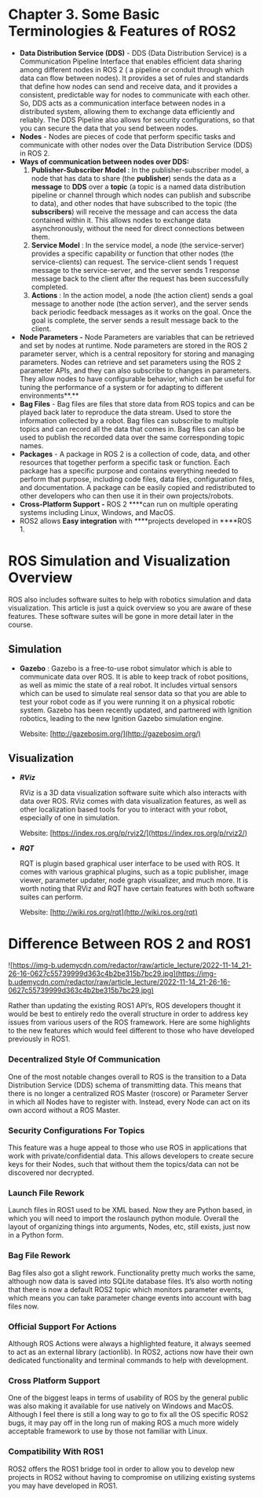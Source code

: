 # Chapter 3. Some Basic Terminologies & Features of ROS2

- **Data Distribution Service (DDS)** - DDS (Data Distribution Service) is a Communication Pipeline Interface that enables efficient data sharing among different nodes in ROS 2 ( a pipeline or conduit through which data can flow between nodes). It provides a set of rules and standards that define how nodes can send and receive data, and it provides a consistent, predictable way for nodes to communicate with each other. So, DDS acts as a communication interface between nodes in a distributed system, allowing them to exchange data efficiently and reliably. The DDS Pipeline also allows for security configurations, so that you can secure the data that you send between nodes.
- **Nodes** - Nodes are pieces of code that perform specific tasks and communicate with other nodes over the Data Distribution Service (DDS) in ROS 2.
- **Ways of communication between nodes over DDS:**
    1. **Publisher-Subscriber Model** : In the publisher-subscriber model, a node that has data to share (the **publisher**) sends the data as a **message** to **DDS** over a **topic** (a topic is a named data distribution pipeline or channel through which nodes can publish and subscribe to data), and other nodes that have subscribed to the topic (the **subscribers**) will receive the message and can access the data contained within it. This allows nodes to exchange data asynchronously, without the need for direct connections between them.
    2. **Service Model** : In the service model, a node (the service-server) provides a specific capability or function that other nodes (the service-clients) can request. The service-client sends 1 request message to the service-server, and the server sends 1 response message back to the client after the request has been successfully completed.
    3. **Actions** : In the action model, a node (the action client) sends a goal message to another node (the action server), and the server sends back periodic feedback messages as it works on the goal. Once the goal is complete, the server sends a result message back to the client.
- **Node Parameters -** Node Parameters are variables that can be retrieved and set by nodes at runtime. Node parameters are stored in the ROS 2 parameter server, which is a central repository for storing and managing parameters. Nodes can retrieve and set parameters using the ROS 2 parameter APIs, and they can also subscribe to changes in parameters. They allow nodes to have configurable behavior, which can be useful for tuning the performance of a system or for adapting to different environments**.**
- **Bag Files** - Bag files are files that store data from ROS topics and can be played back later to reproduce the data stream. Used to store the information collected by a robot. Bag files can subscribe to multiple topics and can record all the data that comes in. Bag files can also be used to publish the recorded data over the same corresponding topic names.
- **Packages** - A package in ROS 2 is a collection of code, data, and other resources that together perform a specific task or function. Each package has a specific purpose and contains everything needed to perform that purpose, including code files, data files, configuration files, and documentation. A package can be easily copied and redistributed to other developers who can then use it in their own projects/robots.
- **Cross-Platform Support -** ROS 2 ****can run on multiple operating systems including Linux, Windows, and MacOS.
- ROS2 allows **Easy integration** with ****projects developed in ****ROS 1.

# ROS Simulation and Visualization ****Overview****

ROS also includes software suites to help with robotics simulation and data visualization. This article is just a quick overview so you are aware of these features. These software suites will be gone in more detail later in the course.

## **Simulation**

- **Gazebo** : Gazebo is a free-to-use robot simulator which is able to communicate data over ROS. It is able to keep track of robot positions, as well as mimic the state of a real robot. It includes virtual sensors which can be used to simulate real sensor data so that you are able to test your robot code as if you were running it on a physical robotic system. Gazebo has been recently updated, and partnered with Ignition robotics, leading to the new Ignition Gazebo simulation engine.
    
    Website: [http://gazebosim.org/](http://gazebosim.org/)
    

## **Visualization**

- ***RViz***
    
    RViz is a 3D data visualization software suite which also interacts with data over ROS. RViz comes with data visualization features, as well as other localization based tools for you to interact with your robot, especially of one in simulation.
    
    Website: [https://index.ros.org/p/rviz2/](https://index.ros.org/p/rviz2/)
    
- ***RQT***
    
    RQT is plugin based graphical user interface to be used with ROS. It comes with various graphical plugins, such as a topic publisher, image viewer, parameter updater, node graph visualizer, and much more. It is worth noting that RViz and RQT have certain features with both software suites can perform.
    
    Website: [http://wiki.ros.org/rqt](http://wiki.ros.org/rqt)
    

# Difference Between ROS 2 and ROS1

![https://img-b.udemycdn.com/redactor/raw/article_lecture/2022-11-14_21-26-16-0627c55739999d363c4b2be315b7bc29.jpg](https://img-b.udemycdn.com/redactor/raw/article_lecture/2022-11-14_21-26-16-0627c55739999d363c4b2be315b7bc29.jpg)

Rather than updating the existing ROS1 API’s, ROS developers thought it would 
be best to entirely redo the overall structure in order to address key 
issues from various users of the ROS framework. Here are some 
highlights to the new features which would feel different to those who have 
developed previously in ROS1.

### Decentralized Style Of Communication

One of the most notable changes overall to ROS is the transition to a Data 
Distribution Service (DDS) schema of transmitting data. This means that 
there is no longer a centralized ROS Master (roscore) or Parameter 
Server in which all Nodes have to register with. Instead, every Node can
 act on its own accord without a ROS Master.

### Security Configurations For Topics

This feature was a huge appeal to those who use ROS in applications that 
work with private/confidential data. This allows developers to create 
secure keys for their Nodes, such that without them the topics/data can 
not be discovered nor decrypted.

### Launch File Rework

Launch files in ROS1 used to be XML based. Now they are Python based, in which
 you will need to import the roslaunch python module. Overall the
 layout of organizing things into arguments, Nodes, etc, still exists, 
just now in a Python form.

### Bag File Rework

Bag files also got a slight rework. Functionality pretty much works the 
same, although now data is saved into SQLite database files. It’s also 
worth noting that there is now a default ROS2 topic which monitors 
parameter events, which means you can take parameter change events into 
account with bag files now.

### Official Support For Actions

Although ROS Actions were always a highlighted feature, it always seemed to act 
as an external library (actionlib). In ROS2, actions now have their own 
dedicated functionality and terminal commands to help with development.

### Cross Platform Support

One of the biggest leaps in terms of usability of ROS by the general public
 was also making it available for use natively on Windows and MacOS. 
Although I feel there is still a long way to go to fix all the OS 
specific ROS2 bugs, it may pay off in the long run of making ROS a much 
more widely acceptable framework to use by those not familiar with 
Linux.

### Compatibility With ROS1

ROS2 offers the ROS1 bridge tool in order to allow you to develop new projects in ROS2 
without having to compromise on utilizing existing systems you may have 
developed in ROS1.